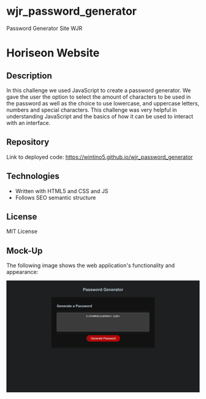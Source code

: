 # wjr_password_generator
Password Generator Site WJR

# Horiseon Website

## Description

In this challenge we used JavaScript to create a password generator. We gave the user the option to select the amount of characters to be used in the password as well as the choice to use lowercase, and uppercase letters, numbers and special characters. This challenge was very helpful in understanding JavaScript and the basics of how it can be used to interact with an interface. 

## Repository

Link to deployed code: https://wintino5.github.io/wjr_password_generator

## Technologies

- Written with HTML5 and CSS and JS
- Follows SEO semantic structure

## License

MIT License

## Mock-Up

The following image shows the web application's functionality and appearance:

![The Horiseon webpage includes a navigation bar, a header image, and cards with text and images at the bottom of the page.](./assets/images/Screenshot%202023-12-16%20154354.png)
